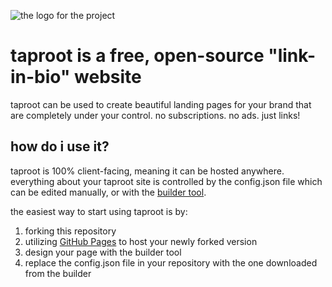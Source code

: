 ![the logo for the project](https://www.brianlaclair.com/assets/taproot-logo-transparent.png)
# taproot is a free, open-source "link-in-bio" website
taproot can be used to create beautiful landing pages for your brand that are completely under your control.
no subscriptions. no ads. just links!

## how do i use it?
taproot is 100% client-facing, meaning it can be hosted anywhere. everything about your taproot site is controlled by the config.json file which can be edited manually, or with the [builder tool](https://brianlaclair.github.io/taproot/builder/).

the easiest way to start using taproot is by:
1. forking this repository
2. utilizing [GitHub Pages](https://pages.github.com/) to host your newly forked version
3. design your page with the builder tool
4. replace the config.json file in your repository with the one downloaded from the builder



<script src='https://storage.ko-fi.com/cdn/scripts/overlay-widget.js'></script>
<script>
  kofiWidgetOverlay.draw('dobre', {
    'type': 'floating-chat',
    'floating-chat.donateButton.text': 'Tip Me',
    'floating-chat.donateButton.background-color': '#00b9fe',
    'floating-chat.donateButton.text-color': '#fff'
  });
</script>


